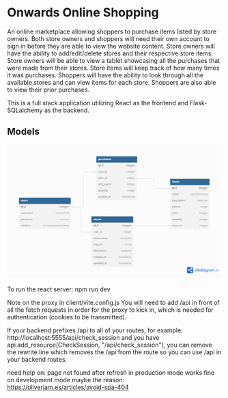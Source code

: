 # Onwards Online Shopping
An online marketplace allowing shoppers to purchase items listed by store owners. Both store owners and shoppers will need their own account to sign in before they are able to view the website content. Store owners will have the ability to add/edit/delete stores and their respective store items. Store owners will be able to view a tablet showcasing all the purchases that were made from their stores. Store items will keep track of how many times it was purchases. Shoppers will have the ability to look through all the available stores and can view items for each store. Shoppers are also able to view their prior purchases.

This is a full stack application utilizing React as the frontend and Flask-SQLalchemy as the backend.

## Models
<img src ="phase-4 project.png"/>



To run the react server:
npm run dev 


Note on the proxy in client/vite.config.js
You will need to add /api in front of all the fetch requests in order for the proxy to kick in, which is needed for authentication (cookies to be transmitted).

If your backend prefixes /api to all of your routes, for example: http://localhost:5555/api/check_session and you have api.add_resource(CheckSession, "/api/check_session"), you can remove the rewrite line which removes the /api from the route so you can use /api in your backend routes.



need help on:
page not found after refresh in production mode
works fine on development mode
maybe the reason: https://oliverjam.es/articles/avoid-spa-404

